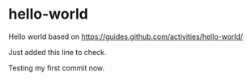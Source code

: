 # hello-world
Hello world based on https://guides.github.com/activities/hello-world/


Just added this line to check.


Testing my first commit now.
